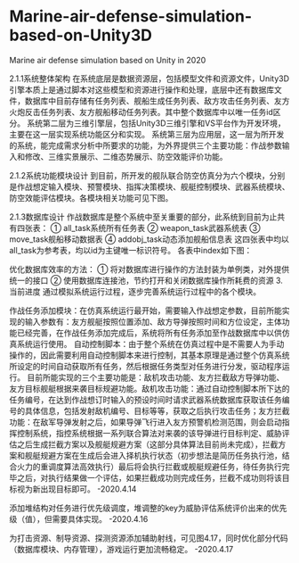 # Marine-air-defense-simulation-based-on-Unity3D
Marine air defense simulation based on Unity in 2020

2.1.1系统整体架构
在系统底层是数据资源层，包括模型文件和资源文件，Unity3D引擎本质上是通过脚本对这些模型和资源进行操作和处理，底层中还有数据库文件，数据库中目前存储有任务列表、舰船生成任务列表、敌方攻击任务列表、友方火炮反击任务列表、友方舰船移动任务列表。其中整个数据库中以唯一任务id区分。
系统第二层为三维引擎层，包括Unity3D三维引擎和VS平台作为开发环境，主要在这一层实现系统功能区分和实现。
系统第三层为应用层，这一层为所开发的系统，能完成需求分析中所要求的功能，为外界提供三个主要功能：作战参数输入和修改、三维实景展示、二维态势展示、防空效能评价功能。

2.1.2系统功能模块设计
到目前，所开发的舰队联合防空仿真分为六个模块，分别是作战想定输入模块、预警模块、指挥决策模块、舰艇控制模块、武器系统模块、防空效能评估模块。各模块相关功能可见下图。

2.1.3数据库设计
作战数据库是整个系统中至关重要的部分，此系统到目前为止共有四张表：
①	all_task系统所有任务表
②	weapon_task武器系统表
③	move_task舰船移动数据表
④	addobj_task动态添加舰船信息表
这四张表中均以all_task为参考表，均以id为主键唯一标识符号。
各表中index如下图：
 
优化数据库效率的方法：
①	将对数据库进行操作的方法封装为单例类，对外提供统一的接口
②	使用数据库连接池，节约打开和关闭数据库操作所耗费的资源
3.当前进度
通过模拟系统运行过程，逐步完善系统运行过程中的各个模块。
 
作战任务添加模块：在仿真系统运行最开始，需要输入作战想定参数，目前所能实现的输入参数有：友方舰艇按照位置添加、敌方导弹按照时间和方位设定，主体功能已经完善，在作战任务添加完成后，系统将所有任务添加至作战数据库中以供仿真系统运行使用。
自动控制脚本：由于整个系统在仿真过程中是不需要人为手动操作的，因此需要利用自动控制脚本来进行控制，其基本原理是通过整个仿真系统所设定的时间自动获取所有任务，然后根据任务类型对任务进行分发，驱动程序运行。
目前所能实现的三个主要功能是：敌机攻击功能、友方拦截敌方导弹功能、友方目标舰艇根据来袭目标规避功能。敌机攻击功能：通过自动控制脚本所下达的任务编号，在达到作战想订时输入的预设时间时请求武器系统数据库获取该任务编号的具体信息，包括发射敌机编号、目标等等，获取之后执行攻击任务；友方拦截功能：在敌军导弹发射之后，如果导弹飞行进入友方预警机检测范围，则会启动指挥控制系统，指控系统根据一系列联合算法对来袭的该导弹进行目标判定、威胁评估之后生成拦截方案以及舰艇规避方案（这部分具体算法目前尚未完成），拦截方案和舰艇规避方案在生成后会进入择机执行状态（初步想法是简历任务执行池，结合火力的重调度算法高效执行）最后将会执行拦截或舰艇规避任务，待任务执行完毕之后，对执行结果做一个评估，如果拦截成功则完成任务，拦截不成功则将该目标视为新出现目标即可。
-2020.4.14

添加堆结构对任务进行优先级调度，堆调整的key为威胁评估系统评价出来的优先级（值），但需要具体实现。
-2020.4.16

为打击资源、制导资源、探测资源添加辅助射线，可见图4.17，同时优化部分代码（数据库模块、内存管理），游戏运行更加流畅稳定。
-2020.4.17
